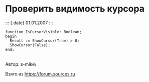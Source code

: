 Проверить видимость курсора
===========================

::: {.date}
01.01.2007
:::

    function IsCursorVisible: Boolean;
    begin
      Result := ShowCursor(True) > 0;
      ShowCursor(False);
    end;

 \
Автор: s-mike\

Взято из <https://forum.sources.ru>
